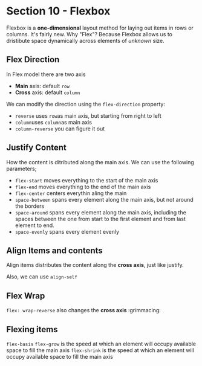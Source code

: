 # Section 10 - Flexbox

Flexbox is a **one-dimensional** layout method for laying out items in rows or columns. It's fairly new.
Why "Flex"? Because Flexbox allows us to dristibute space dynamically across elements of *unknown* size.

## Flex Direction

In Flex model there are two axis
- **Main** axis: default `row`
- **Cross** axis: default `column`

We can modify the direction using the `flex-direction` property:
- `reverse` uses `row`as main axis, but starting from right to left
- `column`uses `column`as main axis
- `column-reverse` you can figure it out

## Justify Content
How the content is ditributed along the main axis. We can use the following parameters;
- `flex-start` moves everything to the start of the main axis
- `flex-end` moves everything to the end of the main axis
- `flex-center` centers everythin aling the main
- `space-between` spans every element along the main axis, but not around the borders
- `space-around` spans every element along the main axis, including the spaces between the one from start to the first element and from last element to end.
- `space-evenly` spans every element evenly

## Align Items and contents
Align items distributes the content along the **cross axis**, just like justify.

Also, we can use `align-self`

## Flex Wrap
`flex: wrap-reverse` also changes the **cross axis** :grimmacing:

## Flexing items
`flex-basis`
`flex-grow` is the speed at which an element will occupy available space to fill the main axis
`flex-shrink` is the speed at which an element will occupy available space to fill the main axis